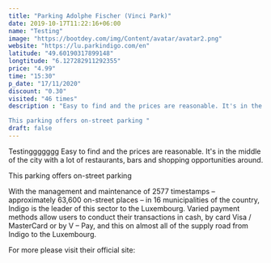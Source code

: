 ```yaml
---
title: "Parking Adolphe Fischer (Vinci Park)"
date: 2019-10-17T11:22:16+06:00
name: "Testing"
image: "https://bootdey.com/img/Content/avatar/avatar2.png"
website: "https://lu.parkindigo.com/en"
latitude: "49.60190317899148"
longtitude: "6.127282911292355"
price: "4.99"
time: "15:30"
p_date: "17/11/2020"
discount: "0.30"
visited: "46 times"
description : "Easy to find and the prices are reasonable. It's in the middle of the city with a lot of restaurants, bars and shopping opportunities around.

This parking offers on-street parking "
draft: false
---
```


Testinggggggg
Easy to find and the prices are reasonable. It's in the middle of the city with a lot of restaurants, bars and shopping opportunities around.

This parking offers on-street parking 

With the management and maintenance of 2577 timestamps – approximately 63,600 on-street places – in 16 municipalities of the country, Indigo is the leader of this sector to the Luxembourg. Varied payment methods allow users to conduct their transactions in cash, by card Visa / MasterCard or by V – Pay, and this on almost all of the supply road from Indigo to the Luxembourg.

For more please visit their official site:
